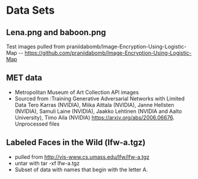 # Data Sets

## Lena.png and baboon.png
Test images pulled from  praniidabomb/Image-Encryption-Using-Logistic-Map -- https://github.com/praniidabomb/Image-Encryption-Using-Logistic-Map

## MET data
* Metropolitan Museum of Art Collection API images
* Sourced from :Training Generative Adversarial Networks with Limited Data Tero Karras (NVIDIA), Miika Aittala (NVIDIA), Janne Hellsten (NVIDIA), Samuli Laine (NVIDIA), Jaakko Lehtinen (NVIDIA and Aalto University), Timo Aila (NVIDIA) https://arxiv.org/abs/2006.06676. Unprocessed files

## Labeled Faces in the Wild (lfw-a.tgz)
* pulled from http://vis-www.cs.umass.edu/lfw/lfw-a.tgz
* untar with tar -xf  lfw-a.tgz
* Subset of data with names that begin with the letter A.

